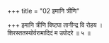 +++
title = "02 इमानि त्रीणि"

+++
इमानि त्रीणि विष्टपा तानीन्द्र वि रोहय ।  
शिरस्ततस्योर्वरामादिदं म उपोदरे ॥ ५ ॥